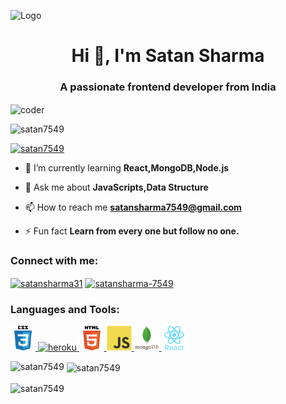![Logo](https://c4.wallpaperflare.com/wallpaper/851/501/292/programming-code-minimalism-wallpaper-preview.jpg)
<h1 align="center">Hi 👋, I'm Satan Sharma</h1>
<h3 align="center">A passionate frontend developer from India</h3>

<div >
<img align="center" alt="coder" width="400" src="https://camo.githubusercontent.com/cae12fddd9d6982901d82580bdf321d81fb299141098ca1c2d4891870827bf17/68747470733a2f2f6d69726f2e6d656469756d2e636f6d2f6d61782f313336302f302a37513379765349765f7430696f4a2d5a2e676966">
</div>

<p align="left"> <img src="https://komarev.com/ghpvc/?username=satan7549&label=Profile%20views&color=0e75b6&style=flat" alt="satan7549" /> </p>

<p align="left"> <a href="https://github.com/ryo-ma/github-profile-trophy"><img src="https://github-profile-trophy.vercel.app/?username=satan7549" alt="satan7549" /></a> </p>

- 🌱 I’m currently learning **React,MongoDB,Node.js**

- 💬 Ask me about **JavaScripts,Data Structure**

- 📫 How to reach me **satansharma7549@gmail.com**

- ⚡ Fun fact **Learn from every one but follow no one.**

<h3 align="left">Connect with me:</h3>
<p align="left">
<a href="https://twitter.com/satansharma31" target="blank"><img align="center" src="https://raw.githubusercontent.com/rahuldkjain/github-profile-readme-generator/master/src/images/icons/Social/twitter.svg" alt="satansharma31" height="30" width="40" /></a>
<a href="https://linkedin.com/in/satansharma-7549" target="blank"><img align="center" src="https://raw.githubusercontent.com/rahuldkjain/github-profile-readme-generator/master/src/images/icons/Social/linked-in-alt.svg" alt="satansharma-7549" height="30" width="40" /></a>
</p>

<h3 align="left">Languages and Tools:</h3>
<p align="left"> <a href="https://www.w3schools.com/css/" target="_blank" rel="noreferrer"> <img src="https://raw.githubusercontent.com/devicons/devicon/master/icons/css3/css3-original-wordmark.svg" alt="css3" width="40" height="40"/> </a> <a href="https://heroku.com" target="_blank" rel="noreferrer"> <img src="https://www.vectorlogo.zone/logos/heroku/heroku-icon.svg" alt="heroku" width="40" height="40"/> </a> <a href="https://www.w3.org/html/" target="_blank" rel="noreferrer"> <img src="https://raw.githubusercontent.com/devicons/devicon/master/icons/html5/html5-original-wordmark.svg" alt="html5" width="40" height="40"/> </a> <a href="https://developer.mozilla.org/en-US/docs/Web/JavaScript" target="_blank" rel="noreferrer"> <img src="https://raw.githubusercontent.com/devicons/devicon/master/icons/javascript/javascript-original.svg" alt="javascript" width="40" height="40"/> </a> <a href="https://www.mongodb.com/" target="_blank" rel="noreferrer"> <img src="https://raw.githubusercontent.com/devicons/devicon/master/icons/mongodb/mongodb-original-wordmark.svg" alt="mongodb" width="40" height="40"/> </a> <a href="https://reactjs.org/" target="_blank" rel="noreferrer"> <img src="https://raw.githubusercontent.com/devicons/devicon/master/icons/react/react-original-wordmark.svg" alt="react" width="40" height="40"/> </a> </p>

<p><img align="left" src="https://github-readme-stats.vercel.app/api/top-langs?username=satan7549&show_icons=true&locale=en&layout=compact" alt="satan7549" /></p>

<p>&nbsp;<img align="center" src="https://github-readme-stats.vercel.app/api?username=satan7549&show_icons=true&locale=en" alt="satan7549" /></p>

<p><img align="center" src="https://github-readme-streak-stats.herokuapp.com/?user=satan7549&" alt="satan7549" /></p>

